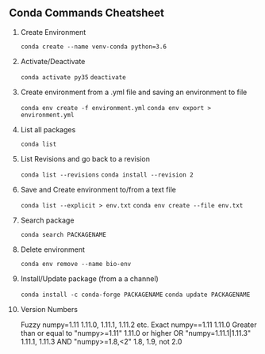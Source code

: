 ## Conda Commands Cheatsheet

1. Create Environment

   `conda create --name venv-conda python=3.6`

2. Activate/Deactivate

	`conda activate py35`
	`deactivate`

3. Create environment from a .yml file and saving an environment to file

	`conda env create -f environment.yml`
	`conda env export > environment.yml`

4. List all packages

	`conda list`

5. List Revisions and go back to a revision 

	`conda list --revisions`
	`conda install --revision 2`

6. Save and Create environment to/from a text file

	`conda list --explicit > env.txt`
	`conda env create --file env.txt`

7. Search package

	`conda search PACKAGENAME`

8. Delete environment

	`conda env remove --name bio-env`

9. Install/Update package (from a a channel)

	`conda install -c conda-forge PACKAGENAME`
	`conda update PACKAGENAME`

10. Version Numbers

	Fuzzy 						numpy=1.11 				1.11.0, 1.11.1, 1.11.2 etc.
	Exact 						numpy==1.11 			1.11.0 
	Greater than or equal to 	"numpy>=1.11" 			1.11.0 or higher
	OR 							"numpy=1.11.1|1.11.3" 	1.11.1, 1.11.3
	AND 						"numpy>=1.8,<2" 		1.8, 1.9, not 2.0
